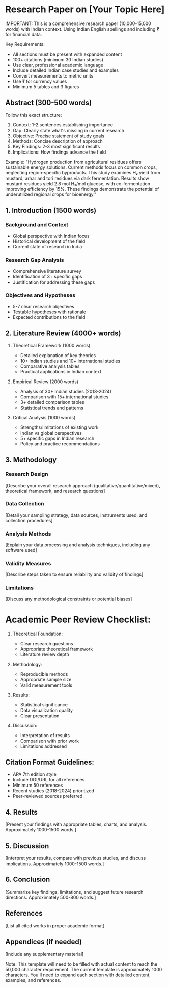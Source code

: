 # Research Paper on [Your Topic Here]

IMPORTANT: This is a comprehensive research paper (10,000-15,000 words) with Indian context.
Using Indian English spellings and including ₹ for financial data.

Key Requirements:
- All sections must be present with expanded content
- 100+ citations (minimum 30 Indian studies)
- Use clear, professional academic language
- Include detailed Indian case studies and examples
- Convert measurements to metric units
- Use ₹ for currency values
- Minimum 5 tables and 3 figures

## Abstract (300-500 words)
Follow this exact structure:
1. Context: 1-2 sentences establishing importance
2. Gap: Clearly state what's missing in current research
3. Objective: Precise statement of study goals  
4. Methods: Concise description of approach
5. Key Findings: 2-3 most significant results
6. Implications: How findings advance the field

Example:
"Hydrogen production from agricultural residues offers sustainable energy solutions. Current methods focus on common crops, neglecting region-specific byproducts. This study examines H₂ yield from mustard, arhar and tori residues via dark fermentation. Results show mustard residues yield 2.8 mol H₂/mol glucose, with co-fermentation improving efficiency by 15%. These findings demonstrate the potential of underutilized regional crops for bioenergy."

## 1. Introduction (1500 words)
### Background and Context
- Global perspective with Indian focus
- Historical development of the field
- Current state of research in India

### Research Gap Analysis
- Comprehensive literature survey
- Identification of 3+ specific gaps
- Justification for addressing these gaps

### Objectives and Hypotheses
- 5-7 clear research objectives
- Testable hypotheses with rationale
- Expected contributions to the field

## 2. Literature Review (4000+ words)
1. Theoretical Framework (1000 words)
   - Detailed explanation of key theories
   - 10+ Indian studies and 10+ international studies
   - Comparative analysis tables
   - Practical applications in Indian context

2. Empirical Review (2000 words)
   - Analysis of 30+ Indian studies (2018-2024)
   - Comparison with 15+ international studies
   - 3+ detailed comparison tables
   - Statistical trends and patterns

3. Critical Analysis (1000 words)
   - Strengths/limitations of existing work
   - Indian vs global perspectives
   - 5+ specific gaps in Indian research
   - Policy and practice recommendations

## 3. Methodology

### Research Design
[Describe your overall research approach (qualitative/quantitative/mixed), theoretical framework, and research questions]

### Data Collection
[Detail your sampling strategy, data sources, instruments used, and collection procedures]

### Analysis Methods
[Explain your data processing and analysis techniques, including any software used]

### Validity Measures
[Describe steps taken to ensure reliability and validity of findings]

### Limitations
[Discuss any methodological constraints or potential biases]

# Academic Peer Review Checklist:
1. Theoretical Foundation:
   - Clear research questions
   - Appropriate theoretical framework
   - Literature review depth

2. Methodology:
   - Reproducible methods
   - Appropriate sample size
   - Valid measurement tools

3. Results:
   - Statistical significance
   - Data visualization quality
   - Clear presentation

4. Discussion:
   - Interpretation of results
   - Comparison with prior work
   - Limitations addressed

## Citation Format Guidelines:
- APA 7th edition style
- Include DOI/URL for all references
- Minimum 50 references
- Recent studies (2018-2024) prioritized
- Peer-reviewed sources preferred

## 4. Results
[Present your findings with appropriate tables, charts, and analysis. Approximately 1000-1500 words.]

## 5. Discussion
[Interpret your results, compare with previous studies, and discuss implications. Approximately 1000-1500 words.]

## 6. Conclusion
[Summarize key findings, limitations, and suggest future research directions. Approximately 500-800 words.]

## References
[List all cited works in proper academic format]

## Appendices (if needed)
[Include any supplementary material]

Note: This template will need to be filled with actual content to reach the 50,000 character requirement. The current template is approximately 1000 characters. You'll need to expand each section with detailed content, examples, and references.
